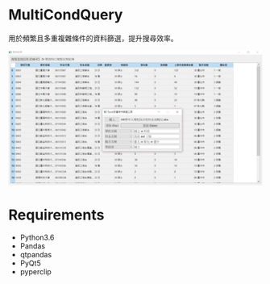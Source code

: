 # MultiCondQuery
用於頻繁且多重複雜條件的資料篩選，提升搜尋效率。


![query example](./screenshot.png)

# Requirements
- Python3.6
- Pandas
- qtpandas
- PyQt5
- pyperclip
